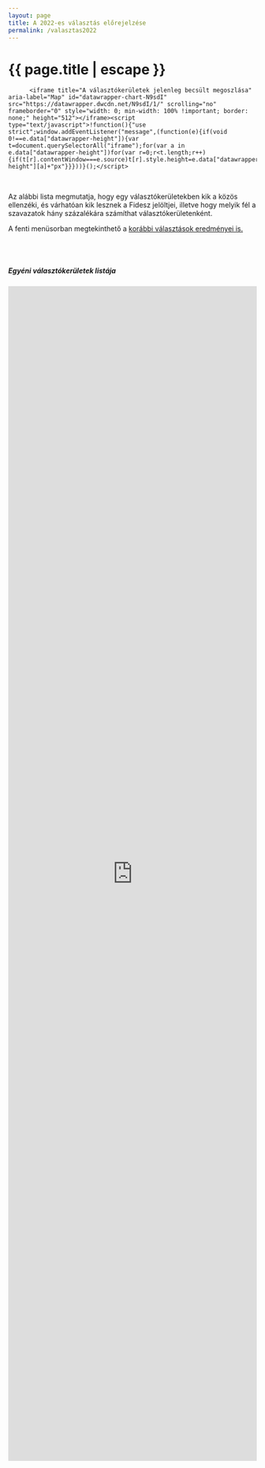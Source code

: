 ```yaml
---
layout: page
title: A 2022-es választás előrejelzése
permalink: /valasztas2022
---
```


<h1 class="page-title">{{ page.title | escape }}</h1>
    
<div>
    <div>
          <div>

		  <iframe title="A választókerületek jelenleg becsült megoszlása" aria-label="Map" id="datawrapper-chart-N9sdI" src="https://datawrapper.dwcdn.net/N9sdI/1/" scrolling="no" frameborder="0" style="width: 0; min-width: 100% !important; border: none;" height="512"></iframe><script type="text/javascript">!function(){"use strict";window.addEventListener("message",(function(e){if(void 0!==e.data["datawrapper-height"]){var t=document.querySelectorAll("iframe");for(var a in e.data["datawrapper-height"])for(var r=0;r<t.length;r++){if(t[r].contentWindow===e.source)t[r].style.height=e.data["datawrapper-height"][a]+"px"}}}))}();</script>
 <br/>
<p>Az alábbi lista megmutatja, hogy egy választókerületekben kik a közös ellenzéki, és várhatóan kik lesznek a Fidesz jelöltjei, illetve hogy melyik fél a szavazatok hány százalékára számíthat választókerületenként.</p>
<p>A fenti menüsorban megtekinthető a <a href="../valasztas2018"> korábbi választások eredményei is.</a></p>

<br/>
<br/>


<h5>Egyéni választókerületek listája</h5>

<iframe title="A közös ellenzéki jelöltek és a Fidesz jelöltjeinek listája  " aria-label="table" id="datawrapper-chart-cfF6C" src="https://datawrapper.dwcdn.net/cfF6C/1/" scrolling="no" frameborder="0" style="width: 0; min-width: 100% !important; border: none;" height="2375"></iframe><script type="text/javascript">!function(){"use strict";window.addEventListener("message",(function(e){if(void 0!==e.data["datawrapper-height"]){var t=document.querySelectorAll("iframe");for(var a in e.data["datawrapper-height"])for(var r=0;r<t.length;r++){if(t[r].contentWindow===e.source)t[r].style.height=e.data["datawrapper-height"][a]+"px"}}}))}();</script>

	
   